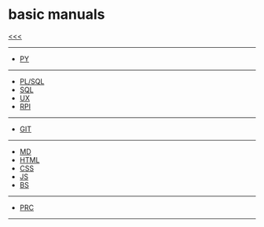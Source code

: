 
basic manuals
======

[<<<](https://github.com/ttltrk/PRG/blob/master/MAN.MD)

---

* [PY](https://github.com/ttltrk/PRG/blob/master/PY/DOC/OPYM/OPYM.MD)

---

* [PL/SQL](https://github.com/ttltrk/DB/blob/master/PLSQL/DOC/BPSM/BPSM.MD)
* [SQL](https://github.com/ttltrk/DB/blob/master/SQL/DOC/BSqlM/BSqlM.MD)
* [UX](https://github.com/ttltrk/ELSE/blob/master/SHELL/BUM/BUM.MD)
* [RPI]()

---

* [GIT](https://github.com/ttltrk/ELSE/blob/master/GIT/DOC/BGM/BGM.MD)

---

* [MD](https://github.com/ttltrk/ELSE/blob/master/MD/BMDM.MD)
* [HTML](https://github.com/ttltrk/WEB/blob/master/BHM/BHM.MD)
* [CSS]()
* [JS]()
* [BS]()

---

* [PRC](https://github.com/ttltrk/ELSE/blob/master/PRF/BPRCM/BPRCM.MD)

---
